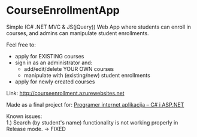 # CourseEnrollmentApp
Simple (C# .NET MVC & JS(jQuery)) Web App where students can enroll in courses, and admins can manipulate student enrollments.

Feel free to: 
* apply for EXISTING courses
* sign in as an administrator and:
  * add/edit/delete YOUR OWN courses
  * manipulate with (existing/new) student enrollments
* apply for newly created courses

Link: http://courseenrollment.azurewebsites.net

Made as a final project for: [Programer internet aplikacija – C# i ASP.NET](https://www.algebra.hr/edukacija/razvoj-aplikacija/programer-internet-aplikacija-c-i-asp-net/?gclid=EAIaIQobChMIqO_Hkrui1wIVRhbTCh03SgxBEAAYASAAEgJYHvD_BwE)

Known issues:  
1.) Search (by student's name) functionality is not working properly in Release mode. -> FIXED
